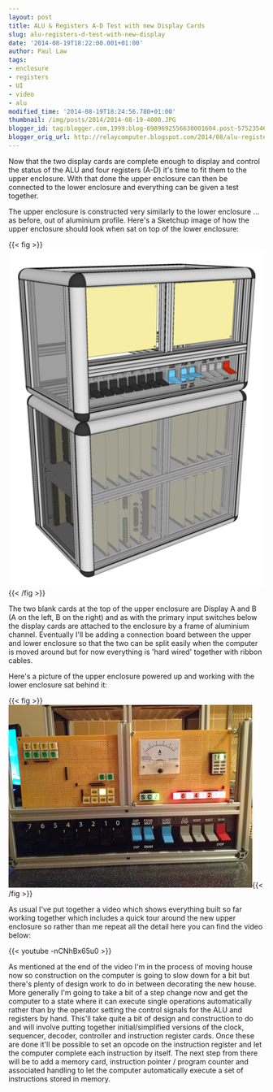 ```yaml
---
layout: post
title: ALU & Registers A-D Test with new Display Cards
slug: alu-registers-d-test-with-new-display
date: '2014-08-19T18:22:00.001+01:00'
author: Paul Law
tags:
- enclosure
- registers
- UI
- video
- alu
modified_time: '2014-08-19T18:24:56.780+01:00'
thumbnail: /img/posts/2014/2014-08-19-4000.JPG
blogger_id: tag:blogger.com,1999:blog-6989692556630001604.post-575235464124926731
blogger_orig_url: http://relaycomputer.blogspot.com/2014/08/alu-registers-d-test-with-new-display.html
---
```


Now that the two 
display cards are complete enough to display and control the status of the ALU 
and four registers (A-D) it's time to fit them to the upper enclosure. With 
that done the upper enclosure can then be connected to the lower enclosure and 
everything can be given a test together.

The upper enclosure is 
constructed very similarly to the lower enclosure ... as before, out of 
aluminium profile. Here's a Sketchup image of how the upper enclosure should 
look when sat on top of the lower enclosure:

{{< fig >}}
![Upper Enclosure and Lower Enclosure together](/img/posts/2014/2014-08-19-0000.png)
{{< /fig >}}

The two blank 
cards at the top of the upper enclosure are Display A and B (A on the left, B 
on the right) and as with the primary input switches below the display cards 
are attached to the enclosure by a frame of aluminium channel. Eventually I'll 
be adding a connection board between the upper and lower enclosure so that the 
two can be split easily when the computer is moved around but for now 
everything is 'hard wired' together with ribbon cables.

Here's a 
picture of the upper enclosure powered up and working with the lower enclosure 
sat behind it:

{{< fig >}}![Upper Enclosure powered up](/img/posts/2014/2014-08-19-0001.JPG){{< /fig >}}

As usual 
I've put together a video which shows everything built so far working together 
which includes a quick tour around the new upper enclosure so rather than me 
repeat all the detail here you can find the video below:

{{< youtube -nCNhBx65u0 >}}

As mentioned at the end of the video I'm in the 
process of moving house now so construction on the computer is going to slow 
down for a bit but there's plenty of design work to do in between decorating 
the new house. More generally I'm going to take a bit of a step change now and 
get the computer to a state where it can execute single operations 
automatically rather than by the operator setting the control signals for the 
ALU and registers by hand. This'll take quite a bit of design and construction 
to do and will involve putting together initial/simplified versions of the 
clock, sequencer, decoder, controller and instruction register cards. Once 
these are done it'll be possible to set an opcode on the instruction register 
and let the computer complete each instruction by itself. The next step from 
there will be to add a memory card, instruction pointer / program counter and 
associated handling to let the computer automatically execute a set of 
instructions stored in memory. 

